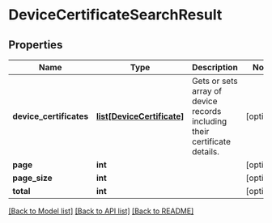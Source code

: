 # DeviceCertificateSearchResult

## Properties
Name | Type | Description | Notes
------------ | ------------- | ------------- | -------------
**device_certificates** | [**list[DeviceCertificate]**](DeviceCertificate.md) | Gets or sets array of device records including their certificate details. | [optional] 
**page** | **int** |  | [optional] 
**page_size** | **int** |  | [optional] 
**total** | **int** |  | [optional] 

[[Back to Model list]](../README.md#documentation-for-models) [[Back to API list]](../README.md#documentation-for-api-endpoints) [[Back to README]](../README.md)


